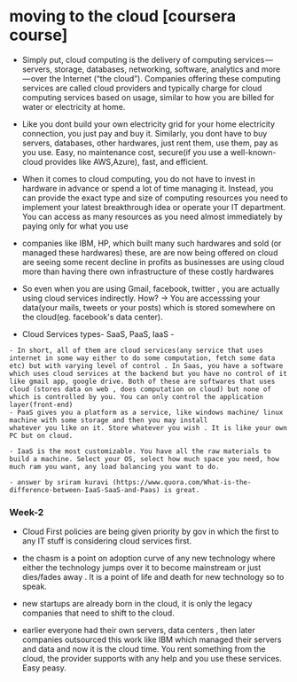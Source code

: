 # moving to the cloud [coursera course]

- Simply put, cloud computing is the delivery of computing services — servers, storage, databases, networking, software, analytics and more — over the Internet (“the cloud”). Companies offering these computing services are called cloud providers and typically charge for cloud computing services based on usage, similar to how you are billed for water or electricity at home.

- Like you dont build your own electricity grid for your home electricity connection, you just pay and buy it. Similarly,
you dont have to buy servers, databases, other hardwares, just rent them, use them, pay as you use. Easy, no maintenance cost, secure(if you use a well-known- cloud provides like AWS,Azure), fast, and efficient.

- When it comes to cloud computing, you do not have to invest in hardware in advance or spend a lot of time managing it. Instead, you can provide the exact type and size of computing resources you need to implement your latest breakthrough idea or operate your IT department. You can access as many resources as you need almost immediately by paying only for what you use

- companies like IBM, HP, which built many such hardwares and sold (or managed these hardwares) these, are are now being offered on cloud are seeing some recent decline in profits as businesses are using cloud more than having there own infrastructure of these costly hardwares

- So even when you are using Gmail, facebook, twitter , you are actually using cloud services indirectly. How? -> You are accesssing your data(your mails, tweets or your posts) which is stored somewhere on the cloud(eg. facebook's data center).

- Cloud Services types- SaaS, PaaS, IaaS - 
```
- In short, all of them are cloud services(any service that uses internet in some way either to do some computation, fetch some data etc) but with varying level of control . In Saas, you have a software which uses cloud services at the backend but you have no control of it like gmail app, google drive. Both of these are softwares that uses cloud (stores data on web , does computation on cloud) but none of which is controlled by you. You can only control the application layer(front-end)
- PaaS gives you a platform as a service, like windows machine/ linux machine with some storage and then you may install
whatever you like on it. Store whatever you wish . It is like your own PC but on cloud.

- IaaS is the most customizable. You have all the raw materials to build a machine. Select your OS, select how much space you need, how much ram you want, any load balancing you want to do.

- answer by sriram kuravi (https://www.quora.com/What-is-the-difference-between-IaaS-SaaS-and-Paas) is great.
```

### Week-2

- Cloud First policies are being given priority by gov in which the first to any IT stuff is considering cloud services first.

- the chasm is a point on adoption curve of any new technology where either the technology jumps over it to become mainstream or just dies/fades away . It is a point of life and death for new technology so to speak.

- new startups are already born in the cloud, it is only the legacy companies that need to shift to the cloud.

- earlier everyone had their own servers, data centers , then later companies outsourced this work like IBM which managed their servers and data and now it is the cloud time. You rent something from the cloud, the provider supports with any help and you use these services. Easy peasy.

